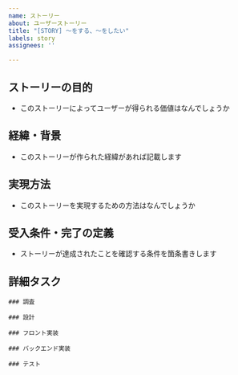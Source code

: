 ```yaml
---
name: ストーリー
about: ユーザーストーリー
title: "[STORY] 〜をする、〜をしたい"
labels: story
assignees: ''

---
```


## ストーリーの目的

- このストーリーによってユーザーが得られる価値はなんでしょうか

## 経緯・背景

- このストーリーが作られた経緯があれば記載します

## 実現方法

- このストーリーを実現するための方法はなんでしょうか

## 受入条件・完了の定義

- ストーリーが達成されたことを確認する条件を箇条書きします

## 詳細タスク

```[tasklist]
### 調査
```
```[tasklist]
### 設計
```
```[tasklist]
### フロント実装
```
```[tasklist]
### バックエンド実装
```
```[tasklist]
### テスト
```
